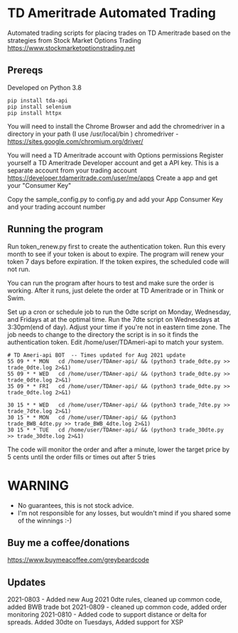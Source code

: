 # TD Ameritrade Automated Trading
Automated trading scripts for placing trades on TD Ameritrade based on the strategies from Stock Market Options Trading
https://www.stockmarketoptionstrading.net


## Prereqs
Developed on Python 3.8
```
pip install tda-api
pip install selenium
pip install httpx
```
You will need to install the Chrome Browser and add the chromedriver in a directory in your path (I use /usr/local/bin )
chromedriver - https://sites.google.com/chromium.org/driver/

You will need a TD Ameritrade account with Options permissions 
Register yourself a TD Ameritrade Developer account and get a API key. This is a separate account from your trading account
https://developer.tdameritrade.com/user/me/apps
Create a app and get your "Consumer Key"

Copy the sample_config.py to config.py and add your App Consumer Key and your trading account number

## Running the program
Run token_renew.py first to create the authentication token. Run this every month to see if your token is about to expire. The program will renew your token 7 days before expiration. If the token expires, the scheduled code will not run.

You can run the program after hours to test and make sure the order is working. After it runs, just delete the order at TD Ameritrade or in Think or Swim.

Set up a cron or schedule job to run the 0dte script on Monday,  Wednesday, and Fridays at at the optimal time. Run the 7dte script on Wednesdays at 3:30pm(end of day).  Adjust your time if you're not in eastern time zone. The job needs to change to the directory the script is in so it finds the authentication token. Edit /home/user/TDAmeri-api to match your system.
```
# TD Ameri-api BOT  -- Times updated for Aug 2021 update
55 09 * * MON   cd /home/user/TDAmer-api/ && (python3 trade_0dte.py >> trade_0dte.log 2>&1)
55 09 * * WED   cd /home/user/TDAmer-api/ && (python3 trade_0dte.py >> trade_0dte.log 2>&1)
35 09 * * FRI   cd /home/user/TDAmer-api/ && (python3 trade_0dte.py >> trade_0dte.log 2>&1)

30 15 * * WED   cd /home/user/TDAmer-api/ && (python3 trade_7dte.py >> trade_7dte.log 2>&1)
30 15 * * MON   cd /home/user/TDAmer-api/ && (python3 trade_BWB_4dte.py >> trade_BWB_4dte.log 2>&1)
30 15 * * TUE   cd /home/user/TDAmer-api/ && (python3 trade_30dte.py >> trade_30dte.log 2>&1)

```
The code will monitor the order and after a minute, lower the target price by 5 cents until the order fills or times out after 5 tries

# WARNING
- No guarantees, this is not stock advice.
- I'm not responsible for any losses, but wouldn't mind if you shared some of the winnings :-)


## Buy me a coffee/donations
https://www.buymeacoffee.com/greybeardcode 

## Updates
2021-0803 - Added new Aug 2021 0dte rules, cleaned up common code, added BWB trade bot
2021-0809 - cleaned up common code, added order monitoring 
2021-0810 - Added code to support distance or delta for spreads. Added 30dte on Tuesdays, Added support for XSP
